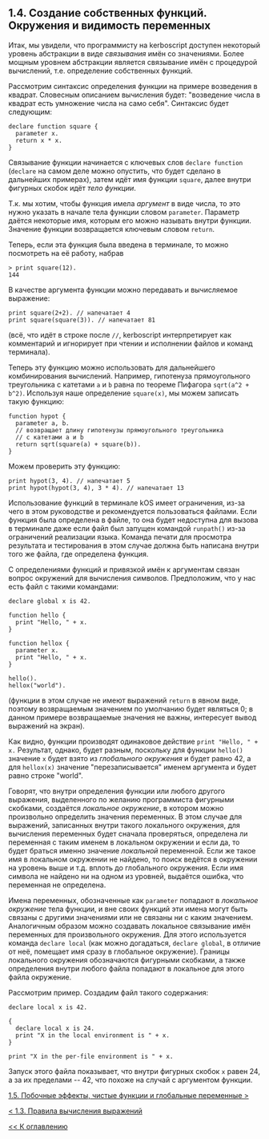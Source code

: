 ## 1.4. Создание собственных функций. Окружения и видимость переменных

Итак, мы увидели, что программисту на kerboscript доступен 
некоторый уровень абстракции в виде *связывания* имён со значениями. Более мощным уровнем абстракции 
является связывание имён с процедурой вычислений, т.е. определение собственных функций. 

Рассмотрим синтаксис определения функции на примере возведения в квадрат. Словесным описанием вычисления 
будет: "возведение числа в квадрат есть умножение числа на само себя". Синтаксис будет следующим: 
```
declare function square {
  parameter x.
  return x * x.
}
```

Связывание функции начинается с ключевых слов `declare function` (`declare` на самом деле можно опустить, 
что будет сделано в дальнейших примерах), затем идёт имя функции `square`, далее внутри фигурных скобок идёт 
*тело функции*.

Т.к. мы хотим, чтобы функция имела *аргумент* в виде числа, то это нужно указать в начале тела функции словом 
`parameter`. Параметр даётся некоторые имя, которым его можно называть внутри функции. Значение функции возвращается 
ключевым словом `return`.

Теперь, если эта функция была введена в терминале, то можно посмотреть на её работу, набрав
```
> print square(12).
144
```

В качестве аргумента функции можно передавать и вычисляемое выражение:
```
print square(2+2). // напечатает 4
print square(square(3)). // напечатает 81
```
(всё, что идёт в строке после `//`, kerboscript интерпретирует как комментарий и игнорирует при чтении и исполнении 
файлов и команд терминала).

Теперь эту функцию можно использовать для дальнейшего комбинирования вычислений. Например, гипотенуза прямоугольного треугольника 
с катетами `a` и `b` равна по теореме Пифагора `sqrt(a^2 + b^2)`. Используя наше определение `square(x)`, мы можем записать 
такую функцию:
```
function hypot {
  parameter a, b.
  // возвращает длину гипотенузы прямоугольного треугольника
  // с катетами a и b
  return sqrt(square(a) + square(b)).
}
```

Можем проверить эту функцию:
```
print hypot(3, 4). // напечатает 5
print hypot(hypot(3, 4), 3 * 4). // напечатает 13
```

Использование функций в терминале kOS имеет ограничения, из-за чего в этом руководстве и рекомендуется пользоваться файлами. 
Если функция была определена в файле, то она будет недоступна для вызова в терминале даже если файл был запущен командой 
`runpath()` из-за ограничений реализации языка. Команда печати для просмотра результата и тестирования в этом случае должна 
быть написана внутри того же файла, где определена функция.

С определениями функций и привязкой имён к аргументам связан вопрос окружений для вычисления символов. Предположим, что 
у нас есть файл с такими командами:

```
declare global x is 42.

function hello {
  print "Hello, " + x.
}

function hellox {
  parameter x.
  print "Hello, " + x.
}

hello().
hellox("world").
```

(функции в этом случае не имеют выражений `return` в явном виде, поэтому возвращаемым значением по умолчанию будет являться 0; 
в данном примере возвращаемые значения не важны, интересует вывод выражений на экран).

Как видно, функции производят одинаковое действие `print "Hello, " + x.` Результат, однако, будет разным, поскольку для функции 
`hello()` значение `x` будет взято из *глобального окружения* и будет равно 42, а для `hellox(x)` значение "перезаписывается" именем 
аргумента и будет равно строке "world".

Говорят, что внутри определения функции или любого другого выражения, выделенного по желанию программиста фигурными скобками, создаётся 
*локальное окружение*, в котором можно произвольно определить значения переменных. В этом случае для выражений, записанных внутри 
такого локального окружения, для вычисления переменных будет сначала проверяться, определена ли переменная с таким именем в локальном окружении 
и если да, то будет браться именно значение *локальной* переменной. Если же такое имя в локальном окружении не найдено, то поиск ведётся в 
окружении на уровень выше и т.д. вплоть до глобального окружения. Если имя символа не найдено ни на одном из уровней, выдаётся ошибка, что 
переменная не определена.

Имена переменных, обозначенные как `parameter` попадают в *локальное окружение* тела функции, и вне своих функций эти имена могут быть связаны 
с другими значениями или не связаны ни с каким значением. Аналогичным образом можно создавать локальное связывание имён переменных для произвольного 
окружения. Для этого используется команда `declare local` (как можно догадаться, `declare global`, в отличие от неё, помещает имя сразу в глобальное 
окружение). Границы локального окружения обозначаются фигурными скобками, а также определения внутри любого файла попадают в локальное для этого файла 
окружение.

Рассмотрим пример. Создадим файл такого содержания:
```
declare local x is 42.

{
  declare local x is 24.
  print "X in the local environment is " + x.
}

print "X in the per-file environment is " + x.
```

Запуск этого файла показывает, что внутри фигурных скобок `x` равен 24, а за их пределами -- 42, что похоже на случай с аргументом функции.

[1.5. Побочные эффекты, чистые функции и глобальные переменные \>](ch1.5.md)

[\< 1.3. Правила вычисления выражений](ch1.3.md)

[\<\< К оглавлению](../../README.md)
